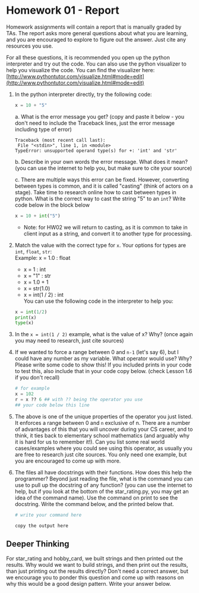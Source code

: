 # Homework 01 - Report

Homework assignments will contain a report that is manually graded by TAs. The report asks more general questions 
about what you are learning, and you are encouraged to explore to figure out the answer. Just cite any resources you use.

For all these questions, it is recommended you open up the python interpreter and try out the code.  You can also use the python visualizer to help you visualize the code.  You can find the visualizer here: [http://www.pythontutor.com/visualize.html#mode=edit](http://www.pythontutor.com/visualize.html#mode=edit)


1. In the python interpreter directly, try the following code:
   ```python
   x = 10 + "5"
   ```

    a. What is the error message you get?  (copy and paste it below - you don't need to include the Traceback lines, just the error message including type of error)

    ```text
    Traceback (most recent call last):
     File "<stdin>", line 1, in <module>
    TypeError: unsupported operand type(s) for +: 'int' and 'str'
    ```
    
    b. Describe in your own words the error message. What does it mean?  (you can use the internet to help you, but make sure to cite your source)


    c. There are multiple ways this error can be fixed. However, converting between types is common, and it is called "casting" (think of actors on a stage). Take time to research online how to cast between types in python.  What is the correct way to cast the string "5" to an `int`?  Write code below in the block below
    ```python
    x = 10 + int("5")
    
    ```
    * Note: for HW02 we will return to casting, as it is common to take in client input as a string, and convert it to another type for processing.

2. Match the value with the correct type for `x`. Your options for types are `int`, `float`, `str`:  
   Example: x = 1.0 : float
   * x = 1 : int
   * x = "1" : str
   * x = 1.0 + 1 
   * x = str(1.0)
   * x = int(1 / 2) : int   
    You can use the following code in the interpreter to help you:  
    ```python
    x = int(1/2)
    print(x)
    type(x)
    ```

3. In the `x = int(1 / 2)` example, what is the value of x? Why? (once again you may need to research, just cite sources)

4. If we wanted to force a range between 0 and `n-1` (let's say 6), but I could have any number as my variable. What operator would use? Why? Please write some code to show this! If you included prints in your code to test this, also include that in your code copy below. (check Lesson 1.6 if you don't recall)
   ```python
   # for example
   x = 102
   r = x ?? 6 ## with ?? being the operator you use
   ## your code below this line

   ```

5. The above is one of the unique properties of the operator you just listed. It enforces a range between 0 and `n` exclusive of n. There are a number of advantages of this that you will uncover during your CS career, and to think, it ties back to elementary school mathematics (and arguably why it is hard for us to remember it!). Can you list some real world cases/examples where you could see using this operator, as usually you are free to research just cite sources. You only need one example, but you are encouraged to come up with more. 

6. The files all have docstrings with their functions. How does this help the programmer? Beyond just reading the file, what is the command you can use to pull up the docstring of any function? (you can use the internet to help, but if you look at the bottom of the star_rating.py, you may get an idea of the command name). Use the command on print to see the docstring.  Write the command below, and the printed below that. 
   ```python
   # write your command here
   ```
   ```text
   copy the output here
   ```


## Deeper Thinking

 For star_rating and hobby_card, we built strings and then printed out the results. Why would we want to build strings, and then print out the results, than just printing out the results directly? Don't need a correct answer, but we encourage you to ponder this question and come up with reasons on why this would be a good design pattern.  Write your answer below.
